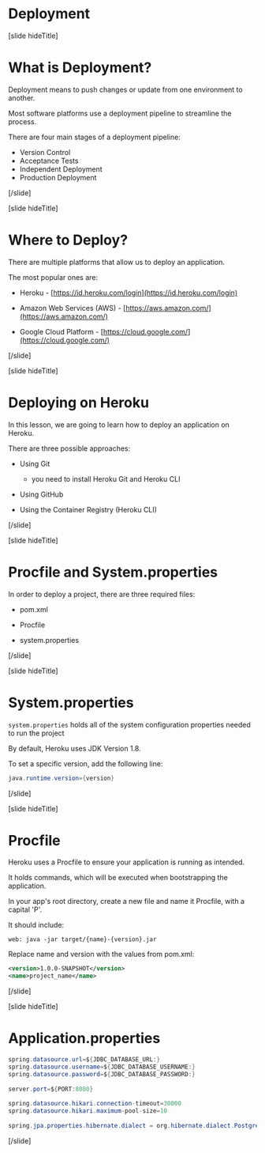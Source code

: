 # Deployment

[slide hideTitle]

# What is Deployment?

Deployment means to push changes or update from one environment to another.

Most software platforms use a deployment pipeline to streamline the process.

There are four main stages of a deployment pipeline:

- Version Control
- Acceptance Tests
- Independent Deployment
- Production Deployment

[/slide]

[slide hideTitle]

# Where to Deploy?​

There are multiple platforms that allow us to deploy an application.

The most popular ones are:

- Heroku - [https://id.heroku.com/login](https://id.heroku.com/login)

- Amazon Web Services (AWS) - [https://aws.amazon.com/](https://aws.amazon.com/)

- Google Cloud Platform - [https://cloud.google.com/](https://cloud.google.com/)

[/slide]

[slide hideTitle]

# Deploying on Heroku

In this lesson, we are going to learn how to deploy an application on Heroku.

There are three possible approaches:

- Using Git 
  * you need to install Heroku Git and Heroku CLI 

- Using GitHub

- Using the Container Registry (Heroku CLI)

[/slide]

[slide hideTitle]

# Procfile and System.properties​

In order to deploy a project, there are three required files:

- pom.xml
  
- Procfile​
  
- system.properties

[/slide]

[slide hideTitle]

# System.properties​

`system.properties​` holds all of the system configuration properties needed to run the project​

By default, Heroku uses JDK Version 1.8​.

To set a specific version, add the following line:​

```java
java.runtime.version={version}​
```

[/slide]

[slide hideTitle]

# Procfile

Heroku uses a Procfile to ensure your application is running as intended.

It holds commands, which will be executed when bootstrapping the application.

In your app's root directory, create a new file and name it Procfile, with a capital 'P'.

It should include:

```
web: java -jar target/{name}-{version}.jar​
```

Replace name and version with the values from pom.xml:

```xml
<version>1.0.0-SNAPSHOT</version>​
<name>project_name</name>​
```

[/slide]

[slide hideTitle]

# Application.properties

```java
spring.datasource.url=${JDBC_DATABASE_URL:}​
spring.datasource.username=${JDBC_DATABASE_USERNAME:}​
spring.datasource.password=${JDBC_DATABASE_PASSWORD:}​
​
server.port=${PORT:8080}​
​
spring.datasource.hikari.connection-timeout=30000​
spring.datasource.hikari.maximum-pool-size=10​
​
spring.jpa.properties.hibernate.dialect = org.hibernate.dialect.PostgreSQLDialect​​
```

[/slide]